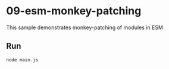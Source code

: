 # 09-esm-monkey-patching

This sample demonstrates monkey-patching of modules in ESM

## Run

```bash
node main.js
```